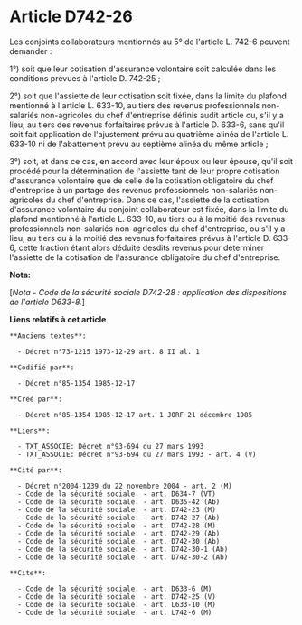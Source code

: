 # Article D742-26

Les conjoints collaborateurs mentionnés au 5° de l'article L. 742-6 peuvent demander   : 

1°) soit que leur cotisation d'assurance volontaire soit calculée dans les conditions prévues à l'article D. 742-25 ; 

2°) soit que l'assiette de leur cotisation soit fixée, dans la limite du plafond mentionné à l'article L. 633-10, au tiers
des revenus professionnels non-salariés non-agricoles du chef d'entreprise définis audit article ou, s'il y a lieu, au tiers
des revenus forfaitaires prévus à l'article D. 633-6, sans qu'il soit fait application de l'ajustement prévu au quatrième
alinéa de l'article L. 633-10 ni de l'abattement prévu au septième alinéa du même article ; 

3°) soit, et dans ce cas, en accord avec leur époux ou leur épouse, qu'il soit procédé pour la détermination de l'assiette
tant de leur propre cotisation d'assurance volontaire que de celle de la cotisation obligatoire du chef d'entreprise à un
partage des revenus professionnels non-salariés non-agricoles du chef d'entreprise. Dans ce cas, l'assiette de la cotisation
d'assurance volontaire du conjoint collaborateur est fixée, dans la limite du plafond mentionné à l'article L. 633-10, au
tiers ou à la moitié des revenus professionnels non-salariés non-agricoles du chef d'entreprise, ou s'il y a lieu, au tiers
ou à la moitié des revenus forfaitaires prévus à l'article D. 633-6, cette fraction étant alors déduite desdits revenus pour
déterminer l'assiette de la cotisation de l'assurance obligatoire du chef d'entreprise.

**Nota:**

[*Nota - Code de la sécurité sociale D742-28 : application des dispositions de l'article D633-8.*]

**Liens relatifs à cet article**

	**Anciens textes**:

	  - Décret n°73-1215 1973-12-29 art. 8 II al. 1

	**Codifié par**:

	  - Décret n°85-1354 1985-12-17

	**Créé par**:

	  - Décret n°85-1354 1985-12-17 art. 1 JORF 21 décembre 1985

	**Liens**:

	  - TXT_ASSOCIE: Décret n°93-694 du 27 mars 1993
	  - TXT_ASSOCIE: Décret n°93-694 du 27 mars 1993 - art. 4 (V)

	**Cité par**:

	  - Décret n°2004-1239 du 22 novembre 2004 - art. 2 (M)
	  - Code de la sécurité sociale. - art. D634-7 (VT)
	  - Code de la sécurité sociale. - art. D635-42 (Ab)
	  - Code de la sécurité sociale. - art. D742-23 (M)
	  - Code de la sécurité sociale. - art. D742-27 (Ab)
	  - Code de la sécurité sociale. - art. D742-28 (M)
	  - Code de la sécurité sociale. - art. D742-29 (Ab)
	  - Code de la sécurité sociale. - art. D742-30 (Ab)
	  - Code de la sécurité sociale. - art. D742-30-1 (Ab)
	  - Code de la sécurité sociale. - art. D742-30-2 (Ab)

	**Cite**:

	  - Code de la sécurité sociale. - art. D633-6 (M)
	  - Code de la sécurité sociale. - art. D742-25 (V)
	  - Code de la sécurité sociale. - art. L633-10 (M)
	  - Code de la sécurité sociale. - art. L742-6 (M)

